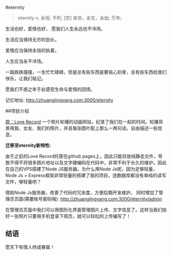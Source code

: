 #eternity

> eternity 
	n.	永恒; 不朽; [宗] 来世，永生，永劫; 万年;

生活也好，爱情也好， 愿我们人生永远也不冷场。

生活应当保持无尽的劲头，

爱情应当保持永恒的执着，

人生应当永不冷场。

一路跌跌撞撞，一生忙忙碌碌，但是总有些东西是要铭心刻骨，总有些东西给我们快乐，让我们铭记。

愿我们不惑之年于此感受生命与爱情的回馈。

记忆地址: http://zhuangjingyang.com:3000/eternity

##项目介绍

[原：Love Record](https://github.com/iamjohnnyzhuang/LoveRecord)
一个照片轮播的动画网站，纪录了我们在一起的时间。轮播背景用我、女友、我们的照片，并且每张图片配上那么一两句话，自由描述一些信息。

**迁移至eternity新特性:**

由于之前的Love Record托管在github pages上，因此只能存放纯静态文件，导致不得不将很多图片地址以及文字硬编码在代码中，非常不利于长久的维护。因此在自己的VPS搭建了Node JS服务器。为什么用Node Js呢，因为足够轻量， Node Js + Express框架非常轻量的搭建了我的项目，连数据库都没有单纯的读写文件，够轻量吧？

借助Node Js服务器，改善了代码的冗余度，方便后期开发维护。
同时增加了管理员页面(需要账号密码哦):
http://zhuangjingyang.com:3000/eternity/admin

在管理员页面中我们可以用图形化界面管理图片上传、文字信息了。这样当我们拍好一张照片只要用手机登录下网页，就可以轻松的上传编写了！

## 结语

愿天下有情人终成眷属！